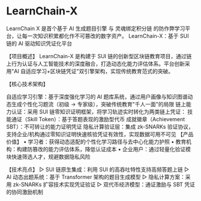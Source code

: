 # LearnChain-X

LearnChain X 是首个基于 AI 生成题目引擎 与 灵魂绑定积分链 的防作弊学习平台，让每一次知识积累都化作不可篡改的数字资产。
LearnChain-X：基于 SUI 链的 AI 驱动知识凭证化平台

【项目概述】
LearnChain-X 是构建于 SUI 链的创新型区块链教育项目，通过链上行为认证与人工智能技术的深度融合，打造动态化能力评估体系。平台创新采用"AI 自适应学习+区块链凭证"双引擎架构，实现传统教育范式的突破。

【核心技术架构】

自适应学习引擎：基于深度强化学习的 AI 题库系统，通过用户画像与知识图谱动态生成个性化习题流（初级 → 专家级），突破传统教育"千人一面"的局限
链上能力认证：采用 SUI 链零知识证明框架，将学习轨迹实时转化为两类链上凭证：
技能通证（Skill Token）：基于答题表现的激励型代币
成就徽章（Achievement SBT）：不可转让的能力证明凭证
隐私计算验证层：集成 zk-SNARKs 验证协议，支持企业/机构通过零知识证明快速核验凭证有效性，实现数据可用不可见
【产品价值】
• 学习者：获得动态适配的个性化学习路径与去中心化能力护照
• 教育机构：构建防篡改的能力评估体系，降低认证成本
• 企业用户：通过轻量化验证模块快速筛选人才，规避数据隐私风险

【技术亮点】
▷ SUI 链原生集成：利用 SUI 的高吞吐特性支持高频答题上链
▷ AI 动态出题系统：基于 Transformer 架构的题目生成模型
▷ 隐私计算方案：采用 zk-SNARKs 扩容技术实现凭证验证
▷ 双代币经济模型：通证激励与 SBT 凭证的协同激励机制
